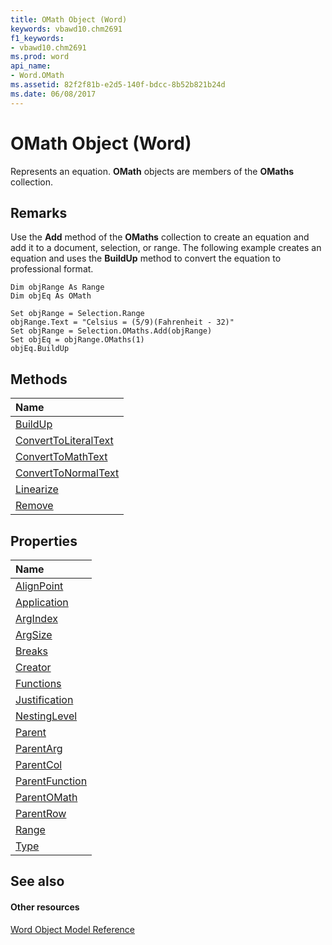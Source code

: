 ```yaml
---
title: OMath Object (Word)
keywords: vbawd10.chm2691
f1_keywords:
- vbawd10.chm2691
ms.prod: word
api_name:
- Word.OMath
ms.assetid: 82f2f81b-e2d5-140f-bdcc-8b52b821b24d
ms.date: 06/08/2017
---
```



# OMath Object (Word)

Represents an equation.  **OMath** objects are members of the **OMaths** collection.


## Remarks

Use the  **Add** method of the **OMaths** collection to create an equation and add it to a document, selection, or range. The following example creates an equation and uses the **BuildUp** method to convert the equation to professional format.


```
Dim objRange As Range 
Dim objEq As OMath 
 
Set objRange = Selection.Range 
objRange.Text = "Celsius = (5/9)(Fahrenheit - 32)" 
Set objRange = Selection.OMaths.Add(objRange) 
Set objEq = objRange.OMaths(1) 
objEq.BuildUp
```


## Methods



|**Name**|
|:-----|
|[BuildUp](Word.OMath.BuildUp.md)|
|[ConvertToLiteralText](Word.OMath.ConvertToLiteralText.md)|
|[ConvertToMathText](Word.OMath.ConvertToMathText.md)|
|[ConvertToNormalText](Word.OMath.ConvertToNormalText.md)|
|[Linearize](Word.OMath.Linearize.md)|
|[Remove](Word.OMath.Remove.md)|

## Properties



|**Name**|
|:-----|
|[AlignPoint](Word.OMath.AlignPoint.md)|
|[Application](Word.OMath.Application.md)|
|[ArgIndex](Word.OMath.ArgIndex.md)|
|[ArgSize](Word.OMath.ArgSize.md)|
|[Breaks](Word.OMath.Breaks.md)|
|[Creator](Word.OMath.Creator.md)|
|[Functions](Word.OMath.Functions.md)|
|[Justification](Word.OMath.Justification.md)|
|[NestingLevel](Word.OMath.NestingLevel.md)|
|[Parent](Word.OMath.Parent.md)|
|[ParentArg](Word.OMath.ParentArg.md)|
|[ParentCol](Word.OMath.ParentCol.md)|
|[ParentFunction](Word.OMath.ParentFunction.md)|
|[ParentOMath](Word.OMath.ParentOMath.md)|
|[ParentRow](Word.OMath.ParentRow.md)|
|[Range](Word.OMath.Range.md)|
|[Type](Word.OMath.Type.md)|

## See also


#### Other resources


[Word Object Model Reference](http://msdn.microsoft.com/library/be452561-b436-bb9b-6f94-3faa9a74a6fd%28Office.15%29.aspx)
